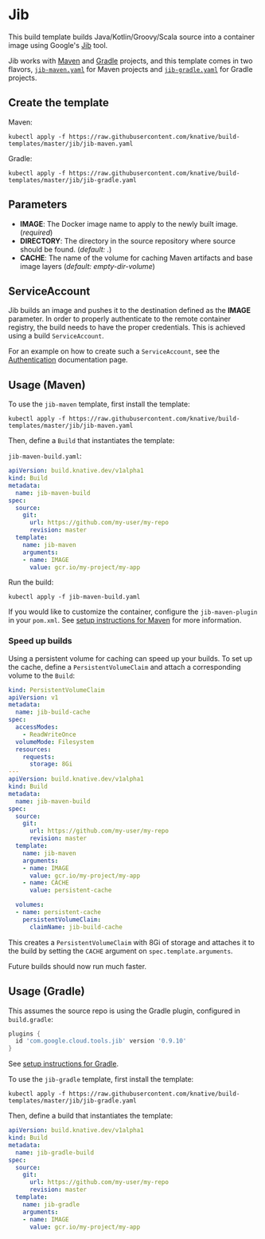 # Jib

This build template builds Java/Kotlin/Groovy/Scala source into a container image using Google's [Jib](https://github.com/GoogleContainerTools/jib) tool.

Jib works with [Maven](https://github.com/GoogleContainerTools/jib/tree/master/jib-maven-plugin) and [Gradle](https://github.com/GoogleContainerTools/jib/tree/master/jib-gradle-plugin) projects, and this template comes in two flavors, [`jib-maven.yaml`](./jib-maven.yaml) for Maven projects and [`jib-gradle.yaml`](./jib-gradle.yaml) for Gradle projects.

## Create the template

Maven:

```shell
kubectl apply -f https://raw.githubusercontent.com/knative/build-templates/master/jib/jib-maven.yaml
```

Gradle:

```shell
kubectl apply -f https://raw.githubusercontent.com/knative/build-templates/master/jib/jib-gradle.yaml
```

## Parameters

- **IMAGE**: The Docker image name to apply to the newly built image. (*required*)
- **DIRECTORY**: The directory in the source repository where source should be found. (*default: .*)
- **CACHE**: The name of the volume for caching Maven artifacts and base image layers (*default: empty-dir-volume*)

## ServiceAccount

Jib builds an image and pushes it to the destination defined as the **IMAGE** parameter. In order to properly authenticate to the remote container registry, the build needs to have the proper credentials. This is achieved using a build `ServiceAccount`.

For an example on how to create such a `ServiceAccount`, see the [Authentication](https://github.com/knative/docs/blob/master/build/auth.md#basic-authentication-docker) documentation page.

## Usage (Maven)

To use the `jib-maven` template, first install the template:

```shell
kubectl apply -f https://raw.githubusercontent.com/knative/build-templates/master/jib/jib-maven.yaml
```

Then, define a `Build` that instantiates the template:

`jib-maven-build.yaml`:
```yaml
apiVersion: build.knative.dev/v1alpha1
kind: Build
metadata:
  name: jib-maven-build
spec:
  source:
    git:
      url: https://github.com/my-user/my-repo
      revision: master
  template:
    name: jib-maven
    arguments:
    - name: IMAGE
      value: gcr.io/my-project/my-app
```

Run the build:

```shell
kubectl apply -f jib-maven-build.yaml
```

If you would like to customize the container, configure the `jib-maven-plugin` in your `pom.xml`. 
See [setup instructions for Maven](https://github.com/GoogleContainerTools/jib/tree/master/jib-maven-plugin#setup) for more information.

### Speed up builds

Using a persistent volume for caching can speed up your builds. To set up the cache, define a `PersistentVolumeClaim` and attach a corresponding volume to the `Build`:

```yaml
kind: PersistentVolumeClaim
apiVersion: v1
metadata:
  name: jib-build-cache
spec:
  accessModes:
    - ReadWriteOnce
  volumeMode: Filesystem
  resources:
    requests:
      storage: 8Gi
---
apiVersion: build.knative.dev/v1alpha1
kind: Build
metadata:
  name: jib-maven-build
spec:
  source:
    git:
      url: https://github.com/my-user/my-repo
      revision: master
  template:
    name: jib-maven
    arguments:
    - name: IMAGE
      value: gcr.io/my-project/my-app
    - name: CACHE
      value: persistent-cache

  volumes:
  - name: persistent-cache
    persistentVolumeClaim:
      claimName: jib-build-cache
```

This creates a `PersistentVolumeClaim` with 8Gi of storage and attaches it to the build by setting the `CACHE` argument on `spec.template.arguments`.

Future builds should now run much faster.

## Usage (Gradle)

This assumes the source repo is using the Gradle plugin, configured in
`build.gradle`:

```groovy
plugins {
  id 'com.google.cloud.tools.jib' version '0.9.10'
}
```

See [setup instructions for
Gradle](https://github.com/GoogleContainerTools/jib/tree/master/jib-gradle-plugin#setup).

To use the `jib-gradle` template, first install the template:

```shell
kubectl apply -f https://raw.githubusercontent.com/knative/build-templates/master/jib/jib-gradle.yaml
```

Then, define a build that instantiates the template:

```yaml
apiVersion: build.knative.dev/v1alpha1
kind: Build
metadata:
  name: jib-gradle-build
spec:
  source:
    git:
      url: https://github.com/my-user/my-repo
      revision: master
  template:
    name: jib-gradle
    arguments:
    - name: IMAGE
      value: gcr.io/my-project/my-app
```
